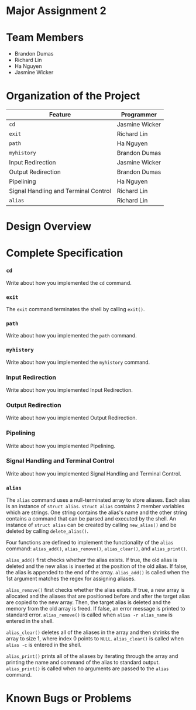 # Major Assignment 2

# Team Members
- Brandon Dumas
- Richard Lin
- Ha Nguyen
- Jasmine Wicker

# Organization of the Project
| Feature | Programmer |
| --- | --- |
| ```cd``` | Jasmine Wicker |
| ```exit``` | Richard Lin |
| ```path``` | Ha Nguyen |
| ```myhistory``` | Brandon Dumas |
| Input Redirection | Jasmine Wicker |
| Output Redirection | Brandon Dumas |
| Pipelining | Ha Nguyen |
| Signal Handling and Terminal Control | Richard Lin |
| ```alias``` | Richard Lin |

# Design Overview

# Complete Specification
### ```cd```
Write about how you implemented the ```cd``` command.
### ```exit```
The ```exit``` command terminates the shell by calling ```exit()```.
### ```path```
Write about how you implemented the ```path``` command.
### ```myhistory```
Write about how you implemented the ```myhistory``` command.
### Input Redirection
Write about how you implemented Input Redirection.
### Output Redirection
Write about how you implemented Output Redirection.
### Pipelining
Write about how you implemented Pipelining.
### Signal Handling and Terminal Control
Write about how you implemented Signal Handling and Terminal Control.
### ```alias```
The ```alias``` command uses a null-terminated array to store aliases. Each alias is an instance of ```struct alias```. ```struct alias``` contains 2 member variables which are strings. One string contains the alias's name and the other string contains a command that can be parsed and executed by the shell. An instance of ```struct alias``` can be created by calling ```new_alias()``` and be deleted by calling ```delete_alias()```.

Four functions are defined to implement the functionality of the ```alias``` command: ```alias_add()```, ```alias_remove()```, ```alias_clear()```, and ```alias_print()```.

```alias_add()``` first checks whether the alias exists. If true, the old alias is deleted and the new alias is inserted at the position of the old alias. If false, the alias is appended to the end of the array. ```alias_add()``` is called when the 1st argument matches the regex for assigning aliases.

```alias_remove()``` first checks whether the alias exists. If true, a new array is allocated and the aliases that are positioned before and after the target alias are copied to the new array. Then, the target alias is deleted and the memory from the old array is freed. If false, an error message is printed to standard error. ```alias_remove()``` is called when ```alias -r alias_name``` is entered in the shell.

```alias_clear()``` deletes all of the aliases in the array and then shrinks the array to size 1, where index 0 points to ```NULL```. ```alias_clear()``` is called when ```alias -c``` is entered in the shell.

```alias_print()``` prints all of the aliases by iterating through the array and printing the name and command of the alias to standard output. ```alias_print()``` is called when no arguments are passed to the ```alias``` command.

# Known Bugs or Problems
